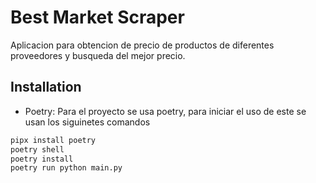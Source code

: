 
# Best Market Scraper

Aplicacion para obtencion de precio de productos de diferentes proveedores y busqueda del mejor precio.
 


## Installation

- Poetry: Para el proyecto se usa poetry, para iniciar el uso de este se usan los siguinetes comandos
```bash 
pipx install poetry
poetry shell
poetry install
poetry run python main.py
```
    